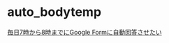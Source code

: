 # auto_bodytemp

[毎日7時から8時までにGoogle Formに自動回答させたい](https://qiita.com/nakayumc0278/items/6b49b15fbaf1f52c51ea)
